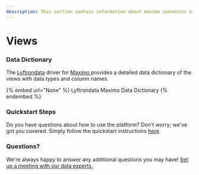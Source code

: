 ```yaml
---
description: This section contain information about maximo connector views information
---
```


# Views

### Data Dictionary

The [Lyftrondata](https://www.lyftrondata.com/) driver for [Maximo](None/)[ ](https://www.lyftrondata.com/integration/maximo/)provides a detailed data dictionary of the views with data types and column names.

{% embed url="None" %}
Lyftrondata Maximo Data Dictionary
{% endembed %}

### Quickstart Steps

Do you have questions about how to use the platform? Don't worry; we've got you covered. Simply follow the quickstart instructions [here](../README.md).

### Questions? <a href="#questions" id="questions"></a>

We're always happy to answer any additional questions you may have! [Set up a meeting with our data experts.](https://www.lyftrondata.com/book-a-meeting/)


